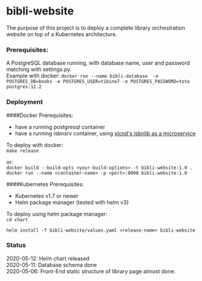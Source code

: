 # bibli-website

The purpose of this project is to deploy a complete library orchestration website on top of a Kubernetes architecture. 

### Prerequisites:
A PostgreSQL database running, with database name, user and password matching with settings.py.    
Example with docker:
`docker run --name bibli-database  -e POSTGRES_DB=books -e POSTGRES_USER=tibino7 -e POSTGRES_PASSWORD=toto postgres:12.2 `

### Deployment
####Docker
Prerequisites: 
- have a running postgresql container 
- have a running isbnsrv container, using [xlcnd's isbnlib as a microservice](https://github.com/xlcnd/isbnsrv)    

To deploy with docker:    
`make release`

or:    
`docker build --build-opts <your-build-options> -t bibli-website:1.0 .`    
`docker run --name <container-name> -p <port>:8000 bibli-website:1.0`

####Kubernetes
Prerequisites:
- Kubernetes v1.7 or newer
- Helm package manager (tested with helm v3)

To deploy using helm package manager:    
`cd chart`

`helm install -f bibli-website/values.yaml <release-name> bibli-website`

### Status
2020-05-12: Helm chart released    
2020-05-11: Database schema done    
2020-05-06: Front-End static structure of library page almost done. 

